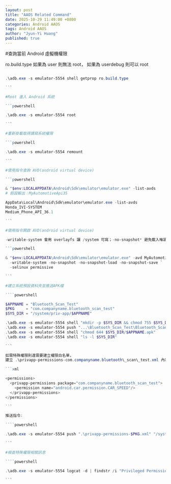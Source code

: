 ```yaml
---
layout: post
title: "AAOS Related Command"
date: 2025-10-29 11:49:00 +0800
categories: Android AAOS
tags: Android AAOS
author: "Jyun-Yi Huang"
published: true
---
```


#查詢當前 Android 虛擬機權限

ro.build.type 如果為 user 則無法 root，
如果為 userdebug 則可以 root

````powershell

.\adb.exe -s emulator-5554 shell getprop ro.build.type

```

#Root 進入 Android 系統

```powershell

.\adb.exe -s emulator-5554 root

```

#重新掛載取得讀寫系統權限

```powershell

.\adb.exe -s emulator-5554 remount

```

#使用指令查詢 AVD(android virtual device)

```powershell

& "$env:LOCALAPPDATA\Android\Sdk\emulator\emulator.exe" -list-avds
# 假設輸出：MyAutomotiveApi35

AppData\Local\Android\Sdk\emulator\emulator.exe -list-avds
Honda_IVI-SYSTEM
Medium_Phone_API_36.1

```

#使用指令開啟 AVD(android virtual device)

-writable-system 會用 overlayfs 讓 /system 可寫；-no-snapshot* 避免載入唯讀快照

```powershell

& "$env:LOCALAPPDATA\Android\Sdk\emulator\emulator.exe" -avd MyAutomotiveApi35 `
  -writable-system -no-snapshot -no-snapshot-load -no-snapshot-save `
  -selinux permissive

```

#建立系統預設資料夾並推送APK檔

````powershell

$APPNAME = "Bluetooth_Scan_Test"
$PKG     = "com.companyname.bluetooth_scan_test"
$SYS_DIR = "/system/priv-app/$APPNAME"

.\adb.exe -s emulator-5554 shell "mkdir -p $SYS_DIR && chmod 755 $SYS_DIR"
.\adb.exe -s emulator-5554 push "...\Bluetooth_Scan_Test\Bluetooth_Scan_Test\bin\Debug\net9.0-android\com.companyname.bluetooth_scan_test-Signed.apk" "$SYS_DIR/$APPNAME.apk"
.\adb.exe -s emulator-5554 shell "chmod 644 $SYS_DIR/$APPNAME.apk"
.\adb.exe -s emulator-5554 shell "ls -l $SYS_DIR"

```

如需特殊權限則還需要建立權限白名單，
建立 .\privapp-permissions-com.companyname.bluetooth\_scan\_test.xml 內容例如：

```xml

<permissions>
  <privapp-permissions package="com.companyname.bluetooth_scan_test">
    <permission name="android.car.permission.CAR_SPEED"/>
  </privapp-permissions>
</permissions>

```

推送指令:

````powershell

.\adb.exe -s emulator-5554 push ".\privapp-permissions-$PKG.xml" "/system/etc/permissions/"

```

#檢查特殊權限相關訊息

````powershell

.\adb.exe -s emulator-5554 logcat -d | findstr /i "Privileged Permission PackageManager com.companyname.bluetooth_scan_test"

```
